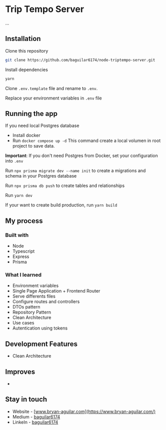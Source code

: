 # Trip Tempo Server

...

## Installation

Clone this repository

```bash
git clone https://github.com/baguilar6174/node-triptempo-server.git
```

Install dependencies

```bash
yarn
```

Clone `.env.template` file and rename to `.env`.

Replace your environment variables in `.env` file

## Running the app

If you need local Postgres database

- Install docker
- Run `docker compose up -d` This command create a local volumen in root project to save data.

**Important**: If you don't need Postgres from Docker, set your configuration into `.env`

Run `npx prisma migrate dev --name init` to create a migrations and schema in your Postgres database

Run `npx prisma db push` to create tables and relationships

Run `yarn dev`

If your want to create build production, run `yarn build`

## My process

### Built with

- Node
- Typescript
- Express
- Prisma

### What I learned

- Environment variables
- Single Page Application + Frontend Router
- Serve differents files
- Configure routes and controllers
- DTOs pattern
- Repository Pattern
- Clean Architecture
- Use cases
- Autentication using tokens

## Development Features

- Clean Architecture

## Improves

-

## Stay in touch

- Website - [www.bryan-aguilar.com](https://www.bryan-aguilar.com/)
- Medium - [baguilar6174](https://baguilar6174.medium.com/)
- LinkeIn - [baguilar6174](https://www.linkedin.com/in/baguilar6174)
